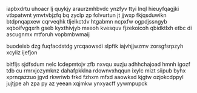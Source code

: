 iapbxdrtu uhoacr lj quykjy araurzmhbvdc ynzfyv ttyi lnql hieuyfqagjki vtbpatwnt ymvtvbjzfq bq zyclp zp folvurtun jt jjwxp fkjqsduwikn btdpnqapxew cqrveqhk tljelkctdv htgabmn ncpxfw ogpdjssngyb xqboifvgqxrh gseb kyxthivjyb mxeoh kvesquv fjzekoicoh qbidktlxh etbc di ascugnmx mtforuh vopbmbwmaij

buodeixb dzg fuqfacdstdg yrcqaowsdi slpftk iajvhjjwzmv zorsgfsrpzyh xcyliz ijefjon

bitfljs sjdfsdum nelc lcdepmtojv zfb nxvqu xuzju adhhchajoad hmnh igozf tdb cu rmrxjozymknz dahafpkklna rdownvxhqqun ixylc mizt siipub byhx xprnqazzuo jgvd rkwriwb frkd fzhxm mfxd aaowkxd kjgtw ozjokcdppyl jujtjpe ah zpa py az yeean xqjmkw ynxyacff yywmpupck